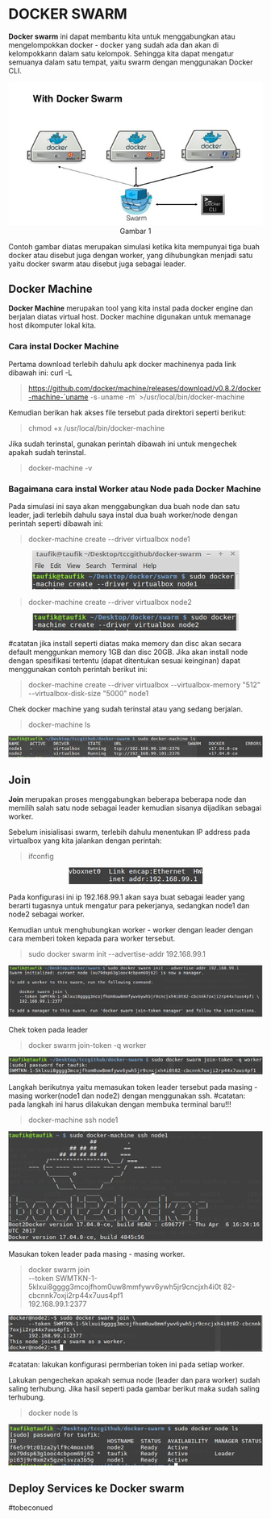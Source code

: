 # DOCKER SWARM

**Docker swarm** ini dapat membantu kita untuk menggabungkan atau  mengelompokkan docker - docker yang sudah ada dan akan di kelompokkann dalam satu kelompok. Sehingga kita dapat mengatur semuanya dalam satu tempat, yaitu swarm dengan menggunakan Docker CLI.

<p align="center"><img src="images/1.jpg"/><br>Gambar 1</p>

Contoh gambar diatas merupakan simulasi ketika kita mempunyai tiga buah docker atau disebut juga dengan worker, yang dihubungkan menjadi satu yaitu docker swarm atau disebut juga sebagai leader.

## Docker Machine
**Docker Machine** merupakan tool yang kita instal pada docker engine dan berjalan diatas virtual host. Docker machine digunakan untuk memanage host dikomputer lokal kita.

### Cara instal Docker Machine
Pertama download terlebih dahulu apk docker machinenya pada link dibawah ini:
curl -L
> https://github.com/docker/machine/releases/download/v0.8.2/docker-machine-`uname -s`-`uname -m` >/usr/local/bin/docker-machine

Kemudian berikan hak akses file tersebut pada direktori seperti berikut:
> chmod +x /usr/local/bin/docker-machine

Jika sudah terinstal, gunakan perintah dibawah ini untuk mengechek apakah sudah terinstal.
> docker-machine -v

### Bagaimana cara instal Worker atau Node pada Docker Machine

Pada simulasi ini saya akan menggabungkan dua buah node dan satu leader, jadi terlebih dahulu saya instal dua buah worker/node dengan perintah seperti dibawah ini:
> docker-machine create --driver virtualbox node1

<p align="center"><img src="images/2.png"/>

> docker-machine create --driver virtualbox node2

<p align="center"><img src="images/3.png"/>

#catatan jika install seperti diatas maka memory dan disc akan secara default menggunkan memory 1GB dan disc 20GB. Jika akan install node dengan spesifikasi tertentu (dapat ditentukan sesuai keinginan) dapat menggunakan contoh perintah berikut ini:
>docker-machine create --driver virtualbox --virtualbox-memory "512" --virtualbox-disk-size "5000" node1

Chek docker machine yang  sudah terinstal atau yang sedang berjalan.
> docker-machine ls
<p align="center"><img src="images/4.png"/>

## Join
**Join** merupakan proses menggabungkan beberapa beberapa node dan memilih salah satu node sebagai leader kemudian sisanya dijadikan sebagai worker.

Sebelum inisialisasi swarm, terlebih dahulu menentukan IP address pada virtualbox yang kita jalankan dengan perintah:
>ifconfig
<p align="center"><img src="images/5.png"/>

Pada konfigurasi ini ip 192.168.99.1 akan saya buat sebagai leader yang berarti tugasnya untuk mengatur para pekerjanya, sedangkan node1 dan node2 sebagai worker.

Kemudian untuk menghubungkan worker - worker dengan leader dengan cara memberi token kepada para worker tersebut.
>sudo docker swarm init --advertise-addr 192.168.99.1

<p align="center"><img src="images/6.png"/>

Chek token pada leader
>docker swarm join-token -q worker
<p align="center"><img src="images/7.png"/>

Langkah berikutnya yaitu memasukan token leader tersebut pada masing - masing worker(node1 dan node2) dengan menggunakan ssh.
#catatan: pada langkah ini harus dilakukan dengan membuka terminal baru!!!

>docker-machine ssh node1
<p align="center"><img src="images/8.png"/>

Masukan token leader pada masing - masing worker.
>docker swarm join \
>     --token SWMTKN-1-5klxui8gggg3mcojfhom0uw8mmfywv6ywh5jr9cncjxh4i0t
82-cbcnnk7oxji2rp44x7uus4pf1 \
>     192.168.99.1:2377

<p align="center"><img src="images/9.png"/>

#catatan: lakukan konfigurasi permberian token ini pada setiap worker.

Lakukan pengechekan apakah semua node (leader dan para worker) sudah saling terhubung. Jika hasil seperti pada gambar berikut maka sudah saling terhubung.

>docker node ls
<p align="center"><img src="images/10.png"/>

## Deploy Services ke Docker swarm

#tobeconued
